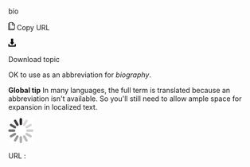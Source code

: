 # 

bio

![Copy URL](media/bio/Copy.png)
Copy URL

![Download](media/bio/Download.png)

Download topic

OK to use as an abbreviation for *biography*.

**Global tip** In
many languages, the full term is translated because an abbreviation
isn't available. So you'll still need to allow ample space for expansion
in localized text. 

![In progress](media/bio/activity-large.gif)

URL :
